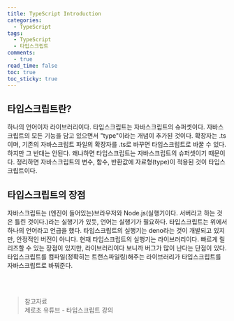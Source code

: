 ```yaml
---
title: TypeScript Introduction
categories:
  - TypeScript
tags:
  - TypeScript
  - 타입스크립트
comments:
  - true
read_time: false
toc: true
toc_sticky: true
---
```



## 타입스크립트란?

하나의 언어이자 라이브러리이다.
타입스크립트는 자바스크립트의 슈퍼셋이다. 자바스크립트의 모든 기능을 담고 있으면서 "type"이라는 개념이 추가된 것이다.
확장자는 .ts이며, 기존의 자바스크립트 파일의 확장자를 .ts로 바꾸면 타입스크립트로 바꿀 수 있다. 하지만 그 반대는 안된다. 왜냐하면 타입스크립트는 자바스크립트의 슈퍼셋이기 때문이다. 정리하면 자바스크립트의 변수, 함수, 반환값에 자료형(type)이 적용된 것이 타입스크립트이다.


## 타입스크립트의 장점

자바스크립트는 (엔진이 들어있는)브라우저와 Node.js(실행기이다. 서버라고 하는 것은 틀린 것이다.)라는 실행기가 있듯, 언어는 실행기가 필요하다. 타입스크립트는 위에서 하나의 언어라고 언급을 했다. 타입스크립트의 실행기는 deno라는 것이 개발되고 있지만, 안정적인 버전이 아니다. 현재 타입스크립트의 실행기는 라이브러리이다. 빠르게 릴리즈할 수 있는 장점이 있지만, 라이브러리이다 보니까 버그가 많이 난다는 단점이 있다. 타입스크립트를 컴파일(정확히는 트랜스파일링)해주는 라이브러리가 타입스크립트를 자바스크립트로 바꿔준다.


<br><br>
>참고자료<br>
>제로초 유튜브 - 타입스크립트 강의